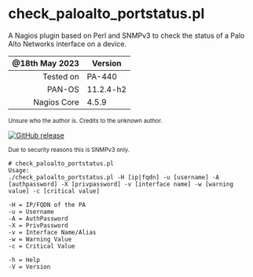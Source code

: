 # check_paloalto_portstatus.pl
A Nagios plugin based on Perl and SNMPv3 to check the status of a Palo Alto Networks interface on a device.

| @18th May 2023 | Version |
|---------------:|----------|
| Tested on      |  PA-440 |
| PAN-OS         |  11.2.4-h2 |
| Nagios Core    |  4.5.9 |

<sub>Unsure who the author is. Credits to the unknown author.</sub>

[![GitHub release](https://img.shields.io/github/release/FoUStep/check_paloalto_portstatus.pl.svg)](https://GitHub.com/FoUStep/check_paloalto_portstatus.pl/releases/)

<sub>Due to security reasons this is SNMPv3 only.</sub>
```
# check_paloalto_portstatus.pl
Usage:
./check_paloalto_portstatus.pl -H [ip|fqdn] -u [username] -A [authpassword] -X [privpassword] -v [interface name] -w [warning value] -c [critical value]

-H = IP/FQDN of the PA
-u = Username
-A = AuthPassword
-X = PrivPassword
-v = Interface Name/Alias
-w = Warning Value
-c = Critical Value

-h = Help
-V = Version
```
